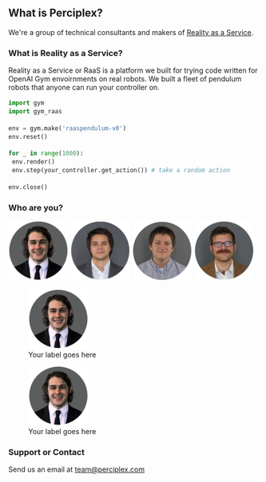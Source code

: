 ## What is Perciplex?

We're a group of technical consultants and makers of [Reality as a Service](https://raas.perciplex.com). 

### What is Reality as a Service?

Reality as a Service or RaaS is a platform we built for trying code written for OpenAI Gym envoirnments on real robots. We built a fleet of pendulum robots that anyone can run your controller on.

```python
import gym
import gym_raas

env = gym.make('raaspendulum-v0')
env.reset()

for _ in range(1000):
 env.render()
 env.step(your_controller.get_action()) # take a random action

env.close()
```

### Who are you?
<div float="left">
 <img src="max_circle.png" alt="Max" width="120px" height="120px"></img>
 <img src="declan_circle.png" alt="Declan" width="120px" height="120px"></img>
 <img src="ben_circle.png" alt="Bax" width="120px" height="120px"></img>
 <img src="phil_circle.png" alt="Pax" width="120px" height="120px"></img>
</div>


 <figure float="left">
    <img src="max_circle.png" height="120" width="120">
    <figcaption>Your label goes here</figcaption>
</figure>

 <figure float="left">
    <img src="max_circle.png" height="120" width="120">
    <figcaption>Your label goes here</figcaption>
</figure>

### Support or Contact
Send us an email at [team@perciplex.com](mailto:team@perciplex.com)
